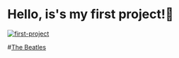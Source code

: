 # Hello, is's my first project!👋

[![first-project](https://github.com/Walle1997/HTML-CSS-hard_skills/actions/workflows/first-project.yml/badge.svg)](https://github.com/Walle1997/HTML-CSS-hard_skills/actions/workflows/first-project.yml)

#[The Beatles](site2/index.html)